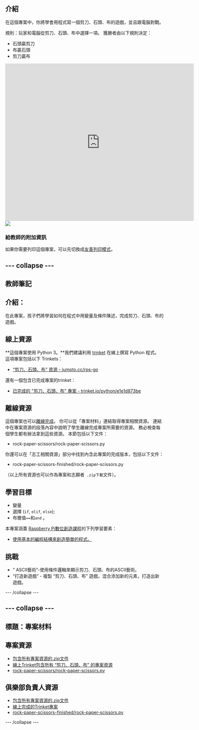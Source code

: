 ## 介紹

在這個專案中，你將學會用程式寫一個剪刀、石頭、布的遊戲，並且跟電腦對戰。

規則：玩家和電腦從剪刀、石頭、布中選擇一項。 獲勝者由以下規則決定：

* 石頭贏剪刀
* 布贏石頭
* 剪刀贏布

<div class="trinket">
  <iframe src="https://trinket.io/embed/python/e1e1d873be?outputOnly=true&start=result" width="600" height="500" frameborder="0" marginwidth="0" marginheight="0" allowfullscreen>
  </iframe>
  <img src="images/rps-final.png">
</div>

### 給教師的附加資訊

如果你需要列印這個專案，可以先切換成[友善列印模式](https://projects.raspberrypi.org/en/projects/rock-paper-scissors/print)。

## \--- collapse \---

## 教師筆記

## 介紹：

在此專案，孩子們將學習如何在程式中用變量及條件陳述，完成剪刀、石頭、布的遊戲。

## 線上資源

**這個專案使用 Python 3。**我們建議利用 [trinket](https://trinket.io/) 在線上撰寫 Python 程式。 這項專案包括以下 Trinkets：

* [“剪刀、石頭、布” 資源 - jumpto.cc/rps-go](http://jumpto.cc/rps-go)

還有一個包含已完成專案的trinket：

* [已完成的 "剪刀、石頭、布" 專案 - trinket.io/python/e1e1d873be](https://trinket.io/python/e1e1d873be)

## 離線資源

這個專案也可以[離線完成](https://www.codeclubprojects.org/en-GB/resources/python-working-offline/)。 你可以從「專案材料」連結取得專案相關資源。 連結中在專案資源的段落內容中說明了學生離線完成專案所需要的資源。 務必檢查每個學生都有辦法拿到這些資源。 本節包括以下文件：

* rock-paper-scissors/rock-paper-scissors.py

你還可以在「志工相關資源」部分中找到內含此專案的完成版本，包括以下文件：

* rock-paper-scissors-finished/rock-paper-scissors.py

（以上所有資源也可以作為專案和志願者` .zip下載`文件）。

## 學習目標

* 變量
* 選擇 (`if`, `elif`, `else`); 
* 布爾值` == `和`and` 。

本專案涵蓋 [Raspberry Pi數位創造課程](http://rpf.io/curriculum)的下列學習要素：

* [使用基本的編程結構來創造簡單的程式。](https://www.raspberrypi.org/curriculum/programming/creator)

## 挑戰

* “ ASCII藝術”-使用條件邏輯來顯示剪刀、石頭、布的ASCII藝術。 
* “打造新遊戲” - 複製 “剪刀、石頭、布” 遊戲，混合添加新的元素，打造出新遊戲。 

\--- /collapse \---

## \--- collapse \---

## 標題：專案材料

## 專案資源

* [包含所有專案資源的.zip文件](resources/rock-paper-scissors-project-resources.zip)
* [線上Trinket包含所有 “剪刀、石頭、布” 的專案資源](http://jumpto.cc/rps-go)
* [rock-paper-scissors/rock-paper-scissors.py](resources/rock-paper-scissors-rock-paper-scissors.py)

## 俱樂部負責人資源

* [包含所有專案資源的.zip文件](resources/rock-paper-scissors-volunteer-resources.zip)
* [線上完成的Trinket專案](https://trinket.io/python/e1e1d873be)
* [rock-paper-scissors-finished/rock-paper-scissors.py](resources/rock-paper-scissors-finished-rock-paper-scissors.py)

\--- /collapse \---